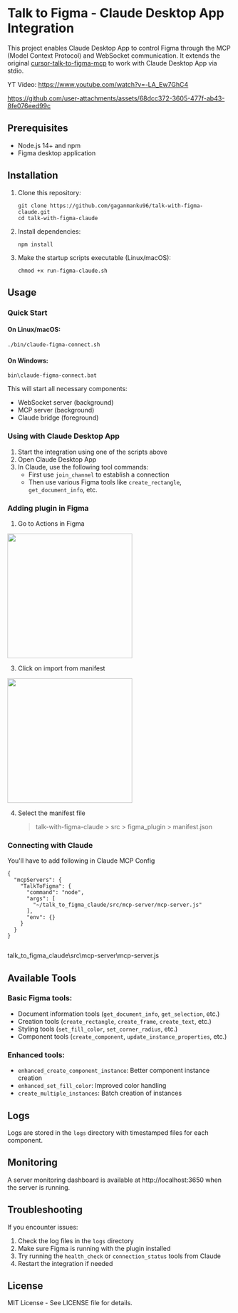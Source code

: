 # Talk to Figma - Claude Desktop App Integration

This project enables Claude Desktop App to control Figma through the MCP (Model Context Protocol) and WebSocket communication. It extends the original [cursor-talk-to-figma-mcp](https://github.com/sonnylazuardi/cursor-talk-to-figma-mcp) to work with Claude Desktop App via stdio.

YT Video: https://www.youtube.com/watch?v=-LA_Ew7GhC4

https://github.com/user-attachments/assets/68dcc372-3605-477f-ab43-8fe076eed99c

## Prerequisites

- Node.js 14+ and npm
- Figma desktop application 

## Installation

1. Clone this repository:
   ```
   git clone https://github.com/gaganmanku96/talk-with-figma-claude.git
   cd talk-with-figma-claude
   ```

2. Install dependencies:
   ```
   npm install
   ```

3. Make the startup scripts executable (Linux/macOS):
   ```
   chmod +x run-figma-claude.sh
   ```

## Usage

### Quick Start

#### On Linux/macOS:
```
./bin/claude-figma-connect.sh
```

#### On Windows:
```
bin\claude-figma-connect.bat
```

This will start all necessary components:
- WebSocket server (background)
- MCP server (background)
- Claude bridge (foreground)

### Using with Claude Desktop App

1. Start the integration using one of the scripts above
2. Open Claude Desktop App
3. In Claude, use the following tool commands:
   - First use `join_channel` to establish a connection
   - Then use various Figma tools like `create_rectangle`, `get_document_info`, etc.

### Adding plugin in Figma
1. Go to Actions in Figma
   
<img src="https://github.com/user-attachments/assets/d43bf4bc-5177-4bad-9947-55445e4f014b" width="280">

3. Click on import from manifest
   
<img src="https://github.com/user-attachments/assets/0267c5ca-0d0e-40af-81f9-18a7dc54ae61" width="280">

4. Select the manifest file
   > talk-with-figma-claude > src > figma_plugin > manifest.json

### Connecting with Claude
You'll have to add following in Claude MCP Config
```
{
  "mcpServers": {
    "TalkToFigma": {
      "command": "node",
      "args": [
        "~/talk_to_figma_claude/src/mcp-server/mcp-server.js"
      ],
      "env": {}
    }
  }
}


```
talk_to_figma_claude\src\mcp-server\mcp-server.js

## Available Tools

### Basic Figma tools:
- Document information tools (`get_document_info`, `get_selection`, etc.)
- Creation tools (`create_rectangle`, `create_frame`, `create_text`, etc.)
- Styling tools (`set_fill_color`, `set_corner_radius`, etc.)
- Component tools (`create_component`, `update_instance_properties`, etc.)

### Enhanced tools:
- `enhanced_create_component_instance`: Better component instance creation
- `enhanced_set_fill_color`: Improved color handling
- `create_multiple_instances`: Batch creation of instances

## Logs

Logs are stored in the `logs` directory with timestamped files for each component.

## Monitoring

A server monitoring dashboard is available at http://localhost:3650 when the server is running.

## Troubleshooting

If you encounter issues:

1. Check the log files in the `logs` directory
2. Make sure Figma is running with the plugin installed
3. Try running the `health_check` or `connection_status` tools from Claude
4. Restart the integration if needed

## License

MIT License - See LICENSE file for details.
